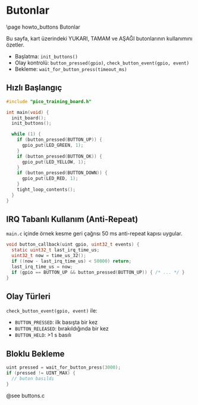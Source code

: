 # Butonlar

\page howto_buttons Butonlar

Bu sayfa, kart üzerindeki YUKARI, TAMAM ve AŞAĞI butonlarının kullanımını özetler.

- Başlatma: `init_buttons()`
- Olay kontrolü: `button_pressed(gpio)`, `check_button_event(gpio, event)`
- Bekleme: `wait_for_button_press(timeout_ms)`

## Hızlı Başlangıç

```c
#include "pico_training_board.h"

int main(void) {
  init_board();
  init_buttons();

  while (1) {
    if (button_pressed(BUTTON_UP)) {
      gpio_put(LED_GREEN, 1);
    }
    if (button_pressed(BUTTON_OK)) {
      gpio_put(LED_YELLOW, 1);
    }
    if (button_pressed(BUTTON_DOWN)) {
      gpio_put(LED_RED, 1);
    }
    tight_loop_contents();
  }
}
```

## IRQ Tabanlı Kullanım (Anti-Repeat)

`main.c` içinde örnek kesme geri çağrısı 50 ms anti-repeat kapısı uygular.

```c
void button_callback(uint gpio, uint32_t events) {
  static uint32_t last_irq_time_us; 
  uint32_t now = time_us_32();
  if ((now - last_irq_time_us) < 50000) return;
  last_irq_time_us = now;
  if (gpio == BUTTON_UP && button_pressed(BUTTON_UP)) { /* ... */ }
}
```

## Olay Türleri

`check_button_event(gpio, event)` ile:

- `BUTTON_PRESSED`: ilk basışta bir kez
- `BUTTON_RELEASED`: bırakıldığında bir kez
- `BUTTON_HELD`: >1 s basılı


## Bloklu Bekleme

```c
uint pressed = wait_for_button_press(3000);
if (pressed != UINT_MAX) {
  // buton basıldı
}
```

@see buttons.c
